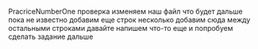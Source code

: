 PracriceNumberOne
проверка 
изменяем наш файл
что будет дальше 
пока не известно
добавим еще строк 
несколько
добавим сюда
между остальными
строками
давайте напишем 
что-то еще 
и попробуем 
сделать задание дальше

